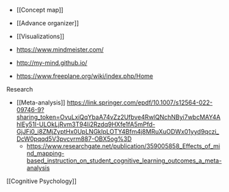   - [[Concept map]]
  - [[Advance organizer]]
  - [[Visualizations]]

  - https://www.mindmeister.com/
  - http://my-mind.github.io/
  - https://www.freeplane.org/wiki/index.php/Home

Research

  - [[Meta-analysis]]
    https://link.springer.com/epdf/10.1007/s12564-022-09746-9?sharing_token=OvuLxiQqYbaA74vZz2Ufbve4RwlQNchNByi7wbcMAY4AhIEy51I-ULOkLjRvm3T94li2Rzdq9HXfe1fA5mPfd-GjJFi0_i8ZMjZyptHx0UpLNGkIpLOTY4Bfm4j8MRuXuODWx01yyd9qczi_DcW0pqqd5V3pvcvrm887-OBX5og%3D
      - https://www.researchgate.net/publication/359005858_Effects_of_mind_mapping-based_instruction_on_student_cognitive_learning_outcomes_a_meta-analysis

[[Cognitive Psychology]]
